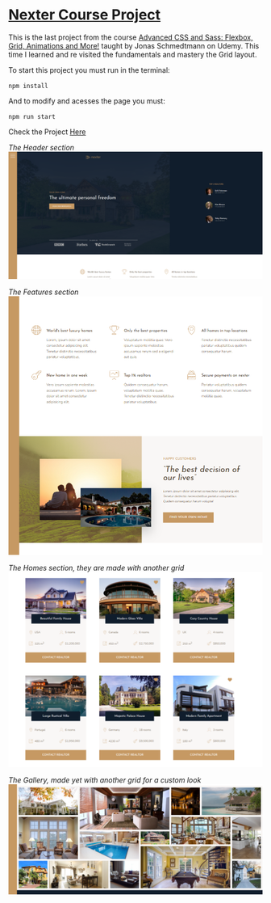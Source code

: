 # [Nexter Course Project](patriciazan.github.io/Nexter-Project/)

This is the last project from the course [Advanced CSS and Sass: Flexbox, Grid, Animations and More!](https://www.udemy.com/course/advanced-css-and-sass/) taught by Jonas Schmedtmann on Udemy.
This time I learned and re visited the fundamentals and mastery the Grid layout.

To start this project you must run in the terminal:
```
npm install
```

And to modify and acesses the page you must:
```
npm run start
```
Check the Project [Here](patriciazan.github.io/Nexter-Project/)

_The Header section_
 ![Print 1](./prints/Nexter_1.png)

 _The Features section_
 ![Print 2](./prints/Nexter_2.png)

 _The Homes section, they are made with another grid_
 ![Print 3](./prints/Nexter_homes_grid.png)

 _The Gallery, made yet with another grid for a custom look_
 ![Print 4](./prints/Nexter_pic_grid.png)

